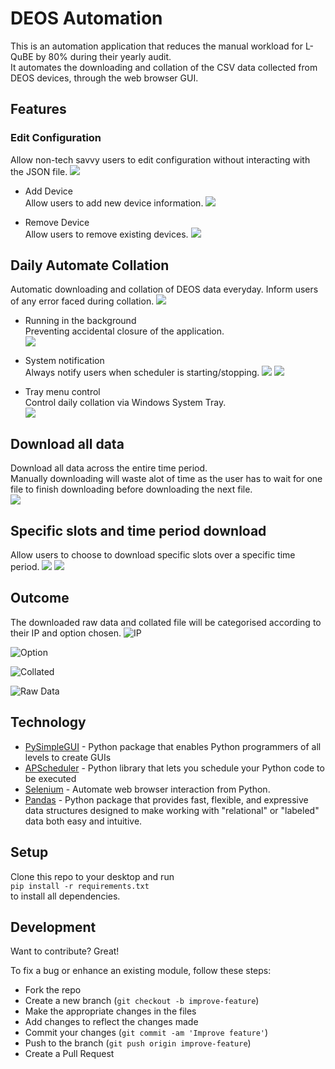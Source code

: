 # DEOS Automation
This is an automation application that reduces the manual workload for L-QuBE by 80% during their yearly audit.  
It automates the downloading and collation of the CSV data collected from DEOS devices, through the web browser GUI.

## Features
### Edit Configuration
Allow non-tech savvy users to edit configuration without interacting with the JSON file.
![](./images/edit_configuration.PNG)

* Add Device  
Allow users to add new device information.
![](./images/add_device.PNG) 

* Remove Device  
Allow users to remove existing devices.
![](./images/remove_device.png)

## Daily Automate Collation
Automatic downloading and collation of DEOS data everyday.
Inform users of any error faced during collation.
![](./images/automate_collation.PNG)

* Running in the background  
Preventing accidental closure of the application.  
![](./images/background_run.png)

* System notification  
Always notify users when scheduler is starting/stopping.
![](./images/system_notification_start.png)
![](./images/system_notification_stop.png)

* Tray menu control  
Control daily collation via Windows System Tray.  
![](./images/traymenu.png)

## Download all data
Download all data across the entire time period.  
Manually downloading will waste alot of time as the user has to wait for one file to finish downloading before downloading the next file.  
![](./images/all_download.PNG)

## Specific slots and time period download
Allow users to choose to download specific slots over a specific time period.
![](./images/specific_slots.PNG)
![](./images/specific_slots_choose_date.PNG)


## Outcome
The downloaded raw data and collated file will be categorised according to their IP and option chosen.
![IP](./images/result_ip.PNG)  
  
![Option](./images/result_option.PNG)  

![Collated](./images/result_collation.PNG)  

![Raw Data](./images/result_raw_data.PNG)

## Technology
* [PySimpleGUI](https://github.com/PySimpleGUI/PySimpleGUI) - Python package that enables Python programmers of all levels to create GUIs
* [APScheduler](https://github.com/agronholm/apscheduler) - Python library that lets you schedule your Python code to be executed
* [Selenium](https://github.com/SeleniumHQ/selenium) - Automate web browser interaction from Python.
* [Pandas](https://github.com/pandas-dev/pandas) - Python package that provides fast, flexible, and expressive data structures designed to make working with "relational" or "labeled" data both easy and intuitive.
## Setup
Clone this repo to your desktop and run  
 `pip install -r requirements.txt`   
 to install all dependencies.

## Development
Want to contribute? Great!

To fix a bug or enhance an existing module, follow these steps:

- Fork the repo
- Create a new branch (`git checkout -b improve-feature`)
- Make the appropriate changes in the files
- Add changes to reflect the changes made
- Commit your changes (`git commit -am 'Improve feature'`)
- Push to the branch (`git push origin improve-feature`)
- Create a Pull Request 